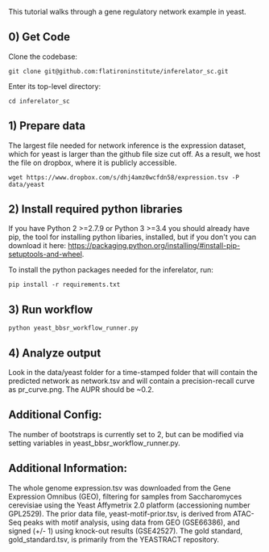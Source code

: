 
This tutorial walks through a gene regulatory network example in yeast. 

## 0) Get Code

Clone the codebase:
```
git clone git@github.com:flatironinstitute/inferelator_sc.git
```

Enter its top-level directory:
```
cd inferelator_sc
```

## 1) Prepare data
The largest file needed for network inference is the expression dataset, which for yeast is larger than the github file size cut off. As a result, we host the file on dropbox, where it is publicly accessible. 
```
wget https://www.dropbox.com/s/dhj4amz0wcfdn58/expression.tsv -P data/yeast
```

## 2) Install required python libraries
If you have Python 2 >=2.7.9 or Python 3 >=3.4 you should already have pip, the tool for installing python libaries, installed, but if you don't you can download it here: https://packaging.python.org/installing/#install-pip-setuptools-and-wheel. 

To install the python packages needed for the inferelator, run:
```
pip install -r requirements.txt
```

## 3) Run workflow
`python yeast_bbsr_workflow_runner.py`

## 4) Analyze output
Look in the data/yeast folder for a time-stamped folder that will contain the predicted network as network.tsv and will contain a precision-recall curve as pr_curve.png. The AUPR should be ~0.2.

## Additional Config:
The number of bootstraps is currently set to 2, but can be modified via setting variables in yeast_bbsr_workflow_runner.py. 

## Additional Information:
The whole genome expression.tsv was downloaded from the Gene Expression Omnibus (GEO), filtering for samples from Saccharomyces cerevisiae using the Yeast Affymetrix 2.0 platform (accessioning number GPL2529). The prior data file, yeast-motif-prior.tsv, is derived from ATAC-Seq peaks with motif analysis, using data from GEO (GSE66386), and signed (+/- 1) using knock-out results (GSE42527). The gold standard, gold_standard.tsv, is primarily from the YEASTRACT repository. 
